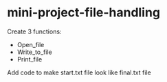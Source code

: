 # mini-project-file-handling

Create 3 functions:
- Open_file
- Write_to_file
- Print_file
  
Add code to make start.txt file look like final.txt file
